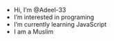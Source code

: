 - Hi, I’m @Adeel-33
-  I’m interested in programing
-  I’m currently learning JavaScript
- I am a Muslim
  

<!---
Adeel-33/Adeel-33 is a ✨ special ✨ repository because its `README.md` (this file) appears on your GitHub profile.
You can click the Preview link to take a look at your changes.
--->
